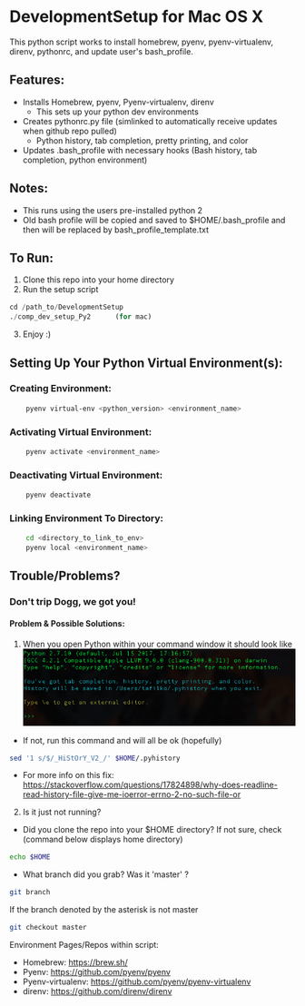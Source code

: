 # DevelopmentSetup for Mac OS X
This python script works to install homebrew, pyenv, pyenv-virtualenv, direnv, pythonrc, and update user's bash_profile.

## Features:
- Installs Homebrew, pyenv, Pyenv-virtualenv, direnv
    - This sets up your python dev environments
- Creates pythonrc.py file (simlinked to automatically receive
    updates when github repo pulled)
    - Python history, tab completion, pretty printing, and color
- Updates .bash_profile with necessary hooks (Bash history, tab completion, python environment)


## Notes:
- This runs using the users pre-installed python 2
- Old bash profile will be copied and saved to $HOME/.bash_profile<date> and then will
be replaced by bash_profile_template.txt

## To Run:
1. Clone this repo into your home directory
2. Run the setup script
```python
cd /path_to/DevelopmentSetup
./comp_dev_setup_Py2      (for mac)
```
3. Enjoy :)

## Setting Up Your Python Virtual Environment(s):

### Creating Environment:
```bash
    pyenv virtual-env <python_version> <environment_name>
```

### Activating Virtual Environment:
```bash
    pyenv activate <environment_name>
```
### Deactivating Virtual Environment:
```bash
    pyenv deactivate
```

### Linking Environment To Directory:
```bash
    cd <directory_to_link_to_env>
    pyenv local <environment_name>
```

## Trouble/Problems?
### Don't trip Dogg, we got you!
#### Problem & Possible Solutions:
1. When you open Python within your command window it should look like
![problem_img](https://github.com/TylerFilko/TF_DevSetup/blob/master/example_imgs/DevSetup_ex.png?raw=true)
 - If not, run this command and will all be ok (hopefully)
 ```bash
 sed '1 s/$/_HiStOrY_V2_/' $HOME/.pyhistory
 ```
- For more info on this fix: https://stackoverflow.com/questions/17824898/why-does-readline-read-history-file-give-me-ioerror-errno-2-no-such-file-or
2. Is it just not running?
- Did you clone the repo into your $HOME directory? If not sure, check (command below displays home directory)
```bash
echo $HOME
```
- What branch did you grab? Was it 'master' ?
```bash
git branch
```
If the branch denoted by the asterisk is not master
```bash
git checkout master
```

Environment Pages/Repos within script:

- Homebrew: https://brew.sh/
- Pyenv: https://github.com/pyenv/pyenv
- Pyenv-virtualenv: https://github.com/pyenv/pyenv-virtualenv
- direnv: https://github.com/direnv/direnv
